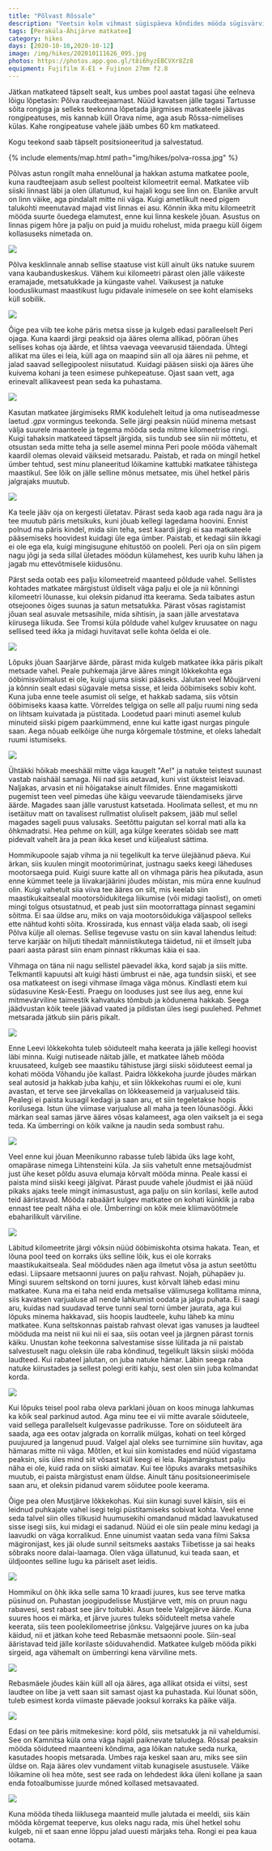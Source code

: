 ```yaml
---
title: "Põlvast Rõssale"
description: "Veetsin kolm vihmast sügispäeva kõndides mööda sügisvärvides matkateed Põlvast lõunasse."
tags: [Peraküla-Ähijärve matkatee]
category: hikes
days: [2020-10-10,2020-10-12]
image: /img/hikes/202010111626_095.jpg
photos: https://photos.app.goo.gl/t8i6hyzEBCVXr8Zz8
equipment: Fujifilm X-E1 + Fujinon 27mm f2.8
---
```


Jätkan matkateed täpselt sealt, kus umbes pool aastat tagasi ühe eelneva lõigu lõpetasin: Põlva raudteejaamast. Nüüd kavatsen jälle tagasi Tartusse sõita rongiga ja selleks teekonna lõpetada järgmises matkateele jäävas rongipeatuses, mis kannab küll Orava nime, aga asub Rõssa-nimelises külas. Kahe rongipeatuse vahele jääb umbes 60 km matkateed. 

Kogu teekond saab täpselt positsioneeritud ja salvestatud.

{% include elements/map.html path="img/hikes/polva-rossa.jpg" %}

Põlvas astun rongilt maha ennelõunal ja hakkan astuma matkatee poole, kuna raudteejaam asub sellest poolteist kilomeetrit eemal. Matkatee viib siiski linnast läbi ja olen üllatunud, kui hajali kogu see linn on. Elanike arvult on linn väike, aga pindalalt mitte nii väga. Kuigi ametlikult need pigem talukohti meenutavad majad vist linnas ei asu. Kõnnin ikka mitu kilomeetrit mööda suurte õuedega elamutest, enne kui linna keskele jõuan. Asustus on linnas pigem  hõre ja palju on puid ja muidu rohelust, mida praegu küll õigem kollasuseks nimetada on. 

![](img/hikes/202010101142_004.jpg)

Põlva kesklinnale annab sellise staatuse vist küll ainult üks natuke suurem vana kaubanduskeskus. Vähem kui kilomeetri pärast olen jälle väikeste eramajade, metsatukkade ja küngaste vahel. Vaikusest ja natuke looduslikumast maastikust lugu pidavale inimesele on see koht elamiseks küll sobilik.

![](img/hikes/202010101214_009.jpg)

Õige pea viib tee kohe päris metsa sisse ja kulgeb edasi paralleelselt Peri ojaga. Kuna kaardi järgi peaksid oja ääres olema allikad, pööran ühes sellises kohas oja äärde, et lihtsa vaevaga veevarusid täiendada. Ühtegi allikat ma üles ei leia, küll aga on maapind siin all oja ääres nii pehme, et jalad saavad sellegipoolest niisutatud. Kuidagi pääsen siiski oja ääres ühe kuivema kohani ja teen esimese puhkepeatuse. Ojast saan vett, aga erinevalt allikaveest pean seda ka puhastama. 

![](img/hikes/202010101259_014.jpg)

Kasutan matkatee järgimiseks RMK kodulehelt leitud ja oma nutiseadmesse laetud *.gpx* vormingus teekonda. Selle järgi peaksin nüüd minema metsast välja suurele maanteele ja tegema mööda seda mitme kilomeetrise ringi. Kuigi tahaksin matkateed täpselt järgida, siis tundub see siin nii mõttetu, et otsustan seda mitte teha ja selle asemel minna Peri poole mööda vähemalt kaardil olemas olevaid väikseid metsaradu. Paistab, et rada on mingil hetkel ümber tehtud, sest minu planeeritud lõikamine kattubki matkatee tähistega maastikul. See lõik on jälle selline mõnus metsatee, mis ühel hetkel päris jalgrajaks muutub. 

![](img/hikes/202010101342_025.jpg)

Ka teele jääv oja on kergesti ületatav. Pärast seda kaob aga rada nagu ära ja tee muutub päris metsikuks, kuni jõuab kellegi lagedama hoovini. Ennist polnud ma päris kindel, mida siin teha, sest kaardi järgi ei saa matkateele pääsemiseks hoovidest kuidagi üle ega ümber. Paistab, et kedagi siin ikkagi ei ole ega ela, kuigi mingisugune ehitustöö on pooleli. Peri oja on siin pigem nagu jõgi ja seda sillal ületades möödun külamehest, kes uurib kuhu lähen ja jagab mu ettevõtmisele kiidusõnu. 

Pärst seda ootab ees palju kilomeetreid maanteed põldude vahel. Sellistes kohtades matkatee märgistust üldiselt väga palju ei ole ja nii kõnningi kilomeetri lõunasse, kui oleksin pidanud itta keerama. Seda taibates astun otsejoones õiges suunas ja satun metsatukka. Pärast võsas ragistamist jõuan seal asuvale metsasihile, mida sihtisin, ja saan jälle arvestatava kiirusega liikuda. See Tromsi küla põldude vahel kulgev kruusatee on nagu sellised teed ikka ja midagi huvitavat selle kohta öelda ei ole. 

![](img/hikes/202010101449_039.jpg)

Lõpuks jõuan Saarjärve äärde, pärast mida kulgeb matkatee ikka päris pikalt metsade vahel. Peale puhkemaja järve ääres mingit lõkkekohta ega ööbimisvõimalust ei ole, kuigi ujuma siiski pääseks. Jalutan veel Mõujärveni ja kõnnin sealt edasi sügavale metsa sisse, et leida ööbimiseks sobiv koht. Kuna juba enne teele asumist oli selge, et hakkab sadama, siis võtsin ööbimiseks kaasa katte. Võrreldes telgiga on selle all palju ruumi ning seda on lihtsam kuivatada ja püstitada. Loodetud paari minuti asemel kulub minuteid siiski pigem paarkümmend, enne kui katte igast nurgas pingule saan. Aega nõuab eelkõige ühe nurga kõrgemale tõstmine, et oleks lahedalt ruumi istumiseks. 

![](img/hikes/202010101728_049.jpg)

Ühtäkki hõikab meeshääl mitte väga kaugelt "Ae!" ja natuke teistest suunast vastab naishääl samaga. Nii nad siis aetavad, kuni vist üksteist leiavad. Naljakas, arvasin et nii hõigatakse ainult filmides. Enne magamiskotti pugemist teen veel pimedas ühe käigu veevarude täiendamiseks järve äärde. Magades saan jälle varustust katsetada. Hoolimata sellest, et mu nn isetäituv matt on tavalisest rullmatist oluliselt paksem, jääb mul sellel magades sageli puus valusaks. Seetõttu paigutan sel korral mati alla ka õhkmadratsi. Hea pehme on küll, aga külge keerates sõidab see matt pidevalt vahelt ära ja pean ikka keset und küljealust sättima. 

Hommikupoole sajab vihma ja nii tegelikult ka terve ülejäänud päeva. Kui ärkan, siis kuulen mingit mootorimürinat, justnagu saeks keegi läheduses mootorsaega puid. Kuigi suure katte all on vihmaga päris hea pikutada, asun enne kümmet teele ja liivakarjäärini jõudes mõistan, mis müra enne kuulnud olin. Kuigi vahetult siia viiva tee ääres on silt, mis keelab siin maastikukaitsealal mootorsõidukitega liikumise (või midagi taolist), on ometi mingi tolgus otsustatnud, et peab just siin mootorrattaga pinnast segamini sõitma. Ei saa üldse aru, miks on vaja mootorsõidukiga väljaspool selleks ette nähtud kohti sõita. Krossirada, kus ennast välja elada saab, oli isegi Põlva külje all olemas. Sellise tegevuse vastu on siin kaval lahendus leitud: terve karjäär on hiljuti tihedalt männiistikutega täidetud, nii et ilmselt juba paari aasta pärast siin enam pinnast rikkumas käia ei saa. 

Vihmaga on täna nii nagu sellistel päevadel ikka, kord sajab ja siis mitte. Telkmantli kapuutsi alt kuigi hästi ümbrust ei näe, aga tundsin siiski, et see osa matkateest on isegi vihmase ilmaga väga mõnus. Kindlasti etem kui südasuvine Kesk-Eesti. Praegu on looduses just see ilus aeg, enne kui mitmevärviline taimestik kahvatuks tõmbub ja kõdunema hakkab. Seega jäädvustan kõik teele jäävad vaated ja pildistan üles isegi puulehed. Pehmet metsarada jätkub siin päris pikalt. 

![](img/hikes/202010111002_061.jpg)

Enne Leevi lõkkekohta tuleb sõiduteelt maha keerata ja jälle kellegi hoovist läbi minna. Kuigi nutiseade näitab jälle, et matkatee läheb mööda kruusateed, kulgeb see maastiku tähistuse järgi siiski sõiduteest eemal ja kohati mööda Võhandu jõe kallast. Paidra lõkkekoha juurde jõudes märkan seal autosid ja hakkab juba kahju, et siin lõkkekohas ruumi ei ole, kuni avastan, et terve see järvekallas on lõkkeasemeid ja varjualuseid täis. Pealegi ei paista kusagil kedagi ja saan aru, et siin tegeletakse hopis korilusega. Istun ühe viimase varjualuse all maha ja teen lõunasöögi. Äkki märkan seal samas järve ääres võsas kalameest, aga olen vaikselt ja ei sega teda. Ka ümberringi on kõik vaikne ja naudin seda sombust rahu. 

![](img/hikes/202010111404_077.jpg)

Veel enne kui jõuan Meenikunno rabasse tuleb läbida üks lage koht, omapärase nimega Lihtensteini küla. Ja siis vahetult enne metsajõudmist just ühe keset põldu asuva elumaja kõrvalt mööda minna. Peale kassi ei paista mind siiski keegi jälgivat. Pärast puude vahele jõudmist ei jää nüüd pikaks ajaks teele mingit inimasustust, aga palju on siin korilasi, kelle autod teid ääristavad. Mööda rabaäärt kulgev matkatee on kohati künklik ja raba ennast tee pealt näha ei ole. Ümberringi on kõik meie kliimavöötmele ebaharilikult värviline.

![](img/hikes/202010111548_094.jpg)

Läbitud kilomeetrite järgi võksin nüüd ööbimiskohta otsima hakata. Tean, et lõuna pool teed on korraks üks selline lõik, kus ei ole korraks maastikukaitseala. Seal möödudes näen aga ilmetut võsa ja astun seetõttu edasi. Liipsaare metsaonni juures on palju rahvast. Nojah, pühapäev ju. Mingi suurem seltskond on torni juures, kust kõrvalt läheb edasi minu matkatee. Kuna ma ei taha neid enda metsalise välimusega kollitama minna, siis kavatsen varjualuse all nende lahkumist oodata ja jalgu puhata. Ei saagi aru, kuidas nad suudavad terve tunni seal torni ümber jaurata, aga kui lõpuks minema hakkavad, siis hoopis laudteele, kuhu läheb ka minu matkatee. Kuna seltskonnas paistab rahvast olevat igas vanuses ja laudteel mööduda ma neist nii kui nii ei saa, siis ootan veel ja järgnen pärast tornis käiku. Unustan kohe teekonna salvestamise sisse lülitada ja nii paistab salvestuselt nagu oleksin üle raba kõndinud, tegelikult läksin siiski mööda laudteed. Kui rabateel jalutan, on juba natuke hämar. Läbin seega raba natuke kiirustades ja sellest polegi eriti kahju, sest olen siin juba kolmandat korda. 

![](img/hikes/202010111747_102.jpg)

Kui lõpuks teisel pool raba oleva parklani jõuan on koos minuga lahkumas ka kõik seal parkinud autod. Aga minu tee ei vii mitte avarale sõiduteele, vaid sellega parallelselt kulgevasse padrikusse. Tore on sõiduteelt ära saada, aga ees ootav jalgrada on korralik mülgas, kohati on teel kõrged puujuured ja langenud puud. Valgel ajal oleks see turnimine siin huvitav, aga hämaras mitte nii väga. Mõtlen, et kui siin komistades end nüüd vigastama peaksin, siis üles mind siit võsast küll keegi ei leia. Rajamärgistust palju näha ei ole, kuid rada on siiski aimatav. Kui tee lõpuks avaraks metsasihiks muutub, ei paista märgistust enam üldse. Ainult tänu positsioneerimisele saan aru, et oleksin pidanud varem sõidutee poole keerama.

Õige pea olen Mustjärve lõkkekohas. Kui siin kunagi suvel käisin, siis ei leidnud puhkajate vahel isegi telgi püstitamiseks sobivat kohta. Veel enne seda talvel siin olles tilkusid huumusekihi omandanud mädad laavukatused sisse isegi siis, kui midagi ei sadanud. Nüüd ei ole siin peale minu kedagi ja laavudki on väga korralikud. Enne uinumist vaatan seda vana filmi Saksa mägironijast, kes jäi olude sunnil seitsmeks aastaks Tiibetisse ja sai heaks sõbraks noore dalai-laamaga. Olen väga üllatunud, kui teada saan, et üldjoontes selline lugu ka päriselt aset leidis. 

![](img/hikes/202010120839_108.jpg)

Hommikul on õhk ikka selle sama 10 kraadi juures, kus see terve matka püsinud on. Puhastan joogipudelisse Mustjärve vett, mis on pruun nagu rabavesi, sest rabast see järv toitubki. Asun teele Valgejärve äärde. Kuna suures hoos ei märka, et järve juures tuleks sõiduteelt metsa vahele keerata, siis teen poolekilomeetrise jõnksu. Valgejärve juures on ka juba käidud, nii et jätkan kohe teed Rebasmäe metsaonni poole. Siin-seal ääristavad teid jälle korilaste sõiduvahendid. Matkatee kulgeb mööda pikki sirgeid, aga vähemalt on ümberringi kena värviline mets. 

![](img/hikes/202010121040_120.jpg)

Rebasmäele jõudes käin küll all oja ääres, aga allikat otsida ei viitsi, sest laudtee on libe ja vett saan siit samast ojast ka puhastada. Kui lõunat söön, tuleb esimest korda viimaste päevade jooksul korraks ka päike välja. 

![](img/hikes/202010121248_144.jpg)

Edasi on tee päris mitmekesine: kord põld, siis metsatukk ja nii vaheldumisi. See on Kamnitsa küla oma väga hajali paiknevate taludega. Rõssal peaksin mööda sõiduteed maanteeni kõndima, aga lõikan natuke seda nurka, kasutades hoopis metsarada. Umbes raja keskel saan aru, miks see siin üldse on. Raja ääres olev vundament viitab kunagisele asustusele. Väike lõikamine oli hea mõte, sest see rada on lehdedest ikka üleni kollane ja saan enda fotoalbumisse juurde mõned kollased metsavaated. 

![](img/hikes/202010121431_165.jpg)

Kuna mööda tiheda liiklusega maanteid mulle jalutada ei meeldi, siis käin mööda kõrgemat teeperve, kus oleks nagu rada, mis ühel hetkel sohu kulgeb, nii et saan enne lõppu jalad uuesti märjaks teha. Rongi ei pea kaua ootama.
